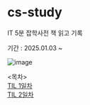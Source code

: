 # cs-study
IT 5분 잡학사전 책 읽고 기록

기간 : 2025.01.03 ~ 

![image](https://github.com/user-attachments/assets/ee9e0364-506f-4c9e-a13b-34c52f84b4ce)


<목차> <br/>
[TIL 1일차](TIL1.md) <br/>
[TIL 2일차](TIL2.md) <br/>

